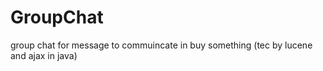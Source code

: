 GroupChat
=========

group chat for message to commuincate in buy something (tec by lucene and ajax in  java)
